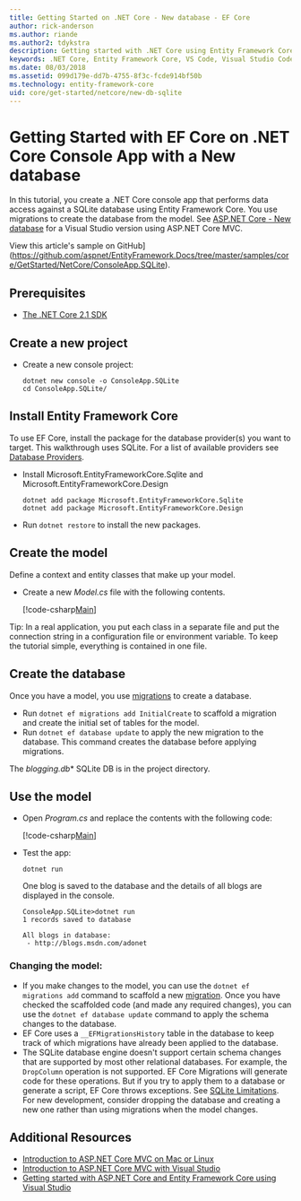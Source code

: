 ```yaml
---
title: Getting Started on .NET Core - New database - EF Core
author: rick-anderson
ms.author: riande
ms.author2: tdykstra
description: Getting started with .NET Core using Entity Framework Core
keywords: .NET Core, Entity Framework Core, VS Code, Visual Studio Code, Mac, Linux
ms.date: 08/03/2018
ms.assetid: 099d179e-dd7b-4755-8f3c-fcde914bf50b
ms.technology: entity-framework-core
uid: core/get-started/netcore/new-db-sqlite
---
```


# Getting Started with EF Core on .NET Core Console App with a New database

In this tutorial, you create a .NET Core console app that performs data access against a SQLite database using Entity Framework Core. You use migrations to create the database from the model. See [ASP.NET Core - New database](xref:core/get-started/aspnetcore/new-db) for a Visual Studio version using ASP.NET Core MVC.

View this article's sample on GitHub](https://github.com/aspnet/EntityFramework.Docs/tree/master/samples/core/GetStarted/NetCore/ConsoleApp.SQLite).

## Prerequisites

* [The .NET Core 2.1 SDK](https://www.microsoft.com/net/core)

## Create a new project

* Create a new console project:

  ``` Console
  dotnet new console -o ConsoleApp.SQLite
  cd ConsoleApp.SQLite/
  ```

## Install Entity Framework Core

To use EF Core, install the package for the database provider(s) you want to target. This walkthrough uses SQLite. For a list of available providers see [Database Providers](../../providers/index.md).

* Install Microsoft.EntityFrameworkCore.Sqlite and Microsoft.EntityFrameworkCore.Design

  ```Console
  dotnet add package Microsoft.EntityFrameworkCore.Sqlite
  dotnet add package Microsoft.EntityFrameworkCore.Design
  ```

* Run `dotnet restore` to install the new packages.

## Create the model

Define a context and entity classes that make up your model.

* Create a new *Model.cs* file with the following contents.

  [!code-csharp[Main](../../../../samples/core/GetStarted/NetCore/ConsoleApp.SQLite/Model.cs)]

Tip: In a real application, you put each class in a separate file and put the connection string in a configuration file or environment variable. To keep the tutorial simple, everything is contained in one file.

## Create the database

Once you have a model, you use [migrations](https://docs.microsoft.com/aspnet/core/data/ef-mvc/migrations#introduction-to-migrations) to create a database.

* Run `dotnet ef migrations add InitialCreate` to scaffold a migration and create the initial set of tables for the model.
* Run `dotnet ef database update` to apply the new migration to the database. This command creates the database before applying migrations.

The *blogging.db** SQLite DB is in the project directory.

## Use the model

* Open *Program.cs* and replace the contents with the following code:

  [!code-csharp[Main](../../../../samples/core/GetStarted/NetCore/ConsoleApp.SQLite/Program.cs)]

* Test the app:

  `dotnet run`

  One blog is saved to the database and the details of all blogs are displayed in the console.

  ```Console
  ConsoleApp.SQLite>dotnet run
  1 records saved to database

  All blogs in database:
   - http://blogs.msdn.com/adonet
  ```

### Changing the model:

- If you make changes to the model, you can use the `dotnet ef migrations add` command to scaffold a new [migration](https://docs.microsoft.com/aspnet/core/data/ef-mvc/migrations#introduction-to-migrations). Once you have checked the scaffolded code (and made any required changes), you can use the `dotnet ef database update` command to apply the schema changes to the database.
- EF Core uses a `__EFMigrationsHistory` table in the database to keep track of which migrations have already been applied to the database.
- The SQLite database engine doesn't support certain schema changes that are supported by most other relational databases. For example, the `DropColumn` operation is not supported. EF Core Migrations will generate code for these operations. But if you try to apply them to a database or generate a script, EF Core throws exceptions. See [SQLite Limitations](../../providers/sqlite/limitations.md). For new development, consider dropping the database and creating a new one rather than using migrations when the model changes.

## Additional Resources

* [Introduction to ASP.NET Core MVC on Mac or Linux](https://docs.microsoft.com/aspnet/core/tutorials/first-mvc-app-xplat/index)
* [Introduction to ASP.NET Core MVC with Visual Studio](https://docs.microsoft.com/aspnet/core/tutorials/first-mvc-app/index)
* [Getting started with ASP.NET Core and Entity Framework Core using Visual Studio](https://docs.microsoft.com/aspnet/core/data/ef-mvc/index)
